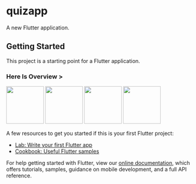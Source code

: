 # quizapp

A new Flutter application.

## Getting Started

This project is a starting point for a Flutter application.


### Here Is Overview >

<img src="https://user-images.githubusercontent.com/56965382/80683134-55cd1600-8ae1-11ea-97ee-b041fc76f0b3.jpg" width="100">
<img src="https://user-images.githubusercontent.com/56965382/80683542-00ddcf80-8ae2-11ea-8047-7610f230fd63.jpg" width="100">
<img src="https://user-images.githubusercontent.com/56965382/80683772-531ef080-8ae2-11ea-8917-dfc799bdbcdf.jpg" width="100">
<img src="https://user-images.githubusercontent.com/56965382/80683787-5914d180-8ae2-11ea-9bf2-77758567730a.jpg" width="100">





A few resources to get you started if this is your first Flutter project:

- [Lab: Write your first Flutter app](https://flutter.dev/docs/get-started/codelab)
- [Cookbook: Useful Flutter samples](https://flutter.dev/docs/cookbook)

For help getting started with Flutter, view our
[online documentation](https://flutter.dev/docs), which offers tutorials,
samples, guidance on mobile development, and a full API reference.
